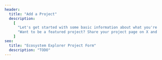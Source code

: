 ```yaml
---
header:
  title: "Add a Project"
  description:
    [
      "Let's get started with some basic information about what you're building. Please submit or update your entry to the Filecoin ecosystem page below.",
      "Want to be a featured project? Share your project page on X and tag @filfoundation and you'll be considered!",
    ]
seo:
  title: "Ecosystem Explorer Project Form"
  description: "TODO"
---
```

